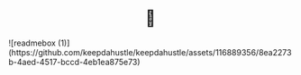 <h1 align="center">👋</h1>
![readmebox (1)](https://github.com/keepdahustle/keepdahustle/assets/116889356/8ea2273b-4aed-4517-bccd-4eb1ea875e73)
